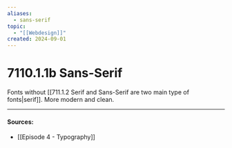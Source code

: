 ```yaml
---
aliases:
  - sans-serif
topic:
  - "[[Webdesign]]"
created: 2024-09-01
---
```

# 7110.1.1b Sans-Serif

Fonts without [[711.1.2 Serif and Sans-Serif are two main type of fonts|serif]].
More modern and clean.


___
#### Sources:
- [[Episode 4 - Typography]]